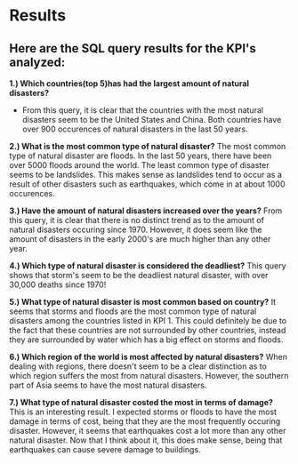 # Results

## Here are the SQL query results for the KPI's analyzed:

**1.) Which countries(top 5)has had the largest amount of natural disasters?**
- From this query, it is clear that the countries with the most natural disasters seem to be the United States and China. Both countries have over 900 occurences of natural disasters in the last 50 years. 


**2.) What is the most common type of natural disaster?**
The most common type of natural disaster are floods. In the last 50 years, there have been over 5000 floods around the world. The least common type of disaster seems to be landslides. This makes sense as landslides tend to occur as a result of other disasters such as earthquakes, which come in at about 1000 occurences.


**3.) Have the amount of natural disasters increased over the years?**
From this query, it is clear that there is no distinct trend as to the amount of natural disasters occuring since 1970. However, it does seem like the amount of disasters in the early 2000's are much higher than any other year.


**4.) Which type of natural disaster is considered the deadliest?**
This query shows that storm's seem to be the deadliest natural disaster, with over 30,000 deaths since 1970!


**5.) What type of natural disaster is most common based on country?**
It seems that storms and floods are the most common type of natural disasters among the countries listed in KPI 1. This could definitely be due to the fact that these countries are not surrounded by other countries, instead they are surrounded by water which has a big effect on storms and floods.


**6.) Which region of the world is most affected by natural disasters?**
When dealing with regions, there doesn't seem to be a clear distinction as to which region suffers the most from natural disasters. However, the southern part of Asia seems to have the most natural disasters. 


**7.) What type of natural disaster costed the most in terms of damage?**
This is an interesting result. I expected storms or floods to have the most damage in terms of cost, being that they are the most frequently occuring disaster. However, it seems that earthquakes cost a lot more than any other natural disaster. Now that I think about it, this does make sense, being that earthquakes can cause severe damage to buildings. 
